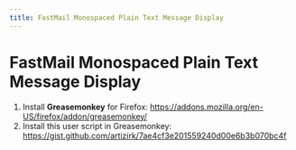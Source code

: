 ```yaml
---
title: FastMail Monospaced Plain Text Message Display
---
```


# FastMail Monospaced Plain Text Message Display

1. Install **Greasemonkey** for Firefox: <https://addons.mozilla.org/en-US/firefox/addon/greasemonkey/>
2. Install this user script in Greasemonkey: <https://gist.github.com/artizirk/7ae4cf3e201559240d00e6b3b070bc4f>